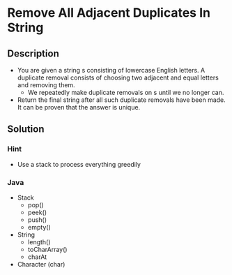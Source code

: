 # Remove All Adjacent Duplicates In String

## Description

* You are given a string s consisting of lowercase English letters. A duplicate removal consists of choosing two adjacent and equal letters and removing them.
  * We repeatedly make duplicate removals on s until we no longer can.
* Return the final string after all such duplicate removals have been made. It can be proven that the answer is unique.

## Solution

### Hint

* Use a stack to process everything greedily

### Java

* Stack
  * pop()
  * peek()
  * push()
  * empty()
* String
  * length()
  * toCharArray()
  * charAt
* Character (char)
